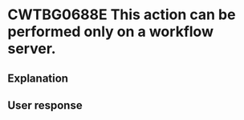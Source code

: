 # CWTBG0688E This action can be performed only on a workflow server.

## Explanation

## User response